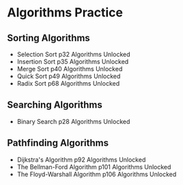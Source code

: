 # Algorithms Practice

## Sorting Algorithms
- Selection Sort p32 Algorithms Unlocked
- Insertion Sort p35 Algorithms Unlocked
- Merge Sort p40 Algorithms Unlocked
- Quick Sort p49 Algorithms Unlocked
- Radix Sort p68 Algorithms Unlocked

## Searching Algorithms
- Binary Search p28 Algorithms Unlocked

## Pathfinding Algorithms
- Dijkstra's Algorithm p92 Algorithms Unlocked
- The Bellman-Ford Algorithm p101 Algorithms Unlocked
- The Floyd-Warshall Algorithm p106 Algorithms Unlocked
